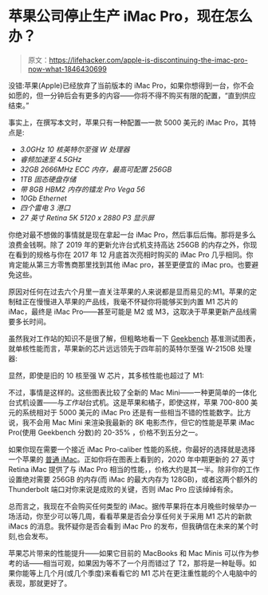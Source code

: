 # 苹果公司停止生产 iMac Pro，现在怎么办？

> 原文：<https://lifehacker.com/apple-is-discontinuing-the-imac-pro-now-what-1846430699>

没错:苹果(Apple)已经放弃了当前版本的 iMac Pro，如果你想得到一台，你不会如愿的，但一分钟后会有更多的内容——你将不得不购买有限的配置，“直到供应结束。”



事实上，在撰写本文时，苹果只有一种配置—一款 5000 美元的 iMac Pro，其特点是:

*   *3.0GHz 10 核英特尔至强 W 处理器*
*   *睿频加速至 4.5GHz*
*   *32GB 2666MHz ECC 内存，最高可配置 256GB*
*   *1TB 固态硬盘存储*
*   *带 8GB HBM2 内存的镭龙 Pro Vega 56*
*   *10Gb Ethernet*
*   *四个雷电 3 港口*
*   *27 英寸 Retina 5K 5120 x 2880 P3 显示屏*

你绝对最不想做的事情就是现在拿起一台 iMac Pro，然后事后后悔。那将是多么浪费金钱啊。除了 2019 年的更新允许台式机支持高达 256GB 的内存之外，你现在看到的规格与你在 2017 年 12 月底首次亮相时购买的 iMac Pro 几乎相同。你肯定能从第三方零售商那里找到其他 iMac pro，甚至更便宜的 iMac pro。也要避免这些。

原因对任何在过去六个月里一直关注苹果的人来说都是显而易见的:M1。苹果的定制硅正在慢慢进入苹果的产品线，我毫不怀疑你将能够买到内置 M1 芯片的 iMac，最终是 iMac Pro——甚至可能是 M2 或 M3，这取决于苹果更新产品线需要多长时间。

虽然我对工作站的知识不是很了解，但粗略地看一下 [Geekbench](https://browser.geekbench.com/mac-benchmarks) 基准测试图表，就单核性能而言，苹果新的芯片远远领先于四年前的英特尔至强 W-2150B 处理器:

显然，即使是旧的 10 核至强 W 芯片，其多核性能也超过了 M1:

不过，事情是这样的。这些图表比较了全新的 Mac Mini——一种更简单的一体化台式机设置——与*工作站*台式机。这是苹果和橘子，即使这样，苹果 700-800 美元的系统相对于 5000 美元的 iMac Pro 还是有一些相当不错的性能数字。比方说，我不会用 Mac Mini 来渲染我最新的 8K 电影杰作，但它的性能是苹果 iMac Pro(使用 Geekbench 分数)的 20-35% ，价格不到五分之一。

如果你现在需要一个接近 iMac Pro-caliber 性能的系统，你最好的选择就是选择一个苹果的 [普通 iMac](https://www.apple.com/shop/buy-mac/imac)。正如你将在图表上看到的，2020 年中期更新的 27 英寸 Retina iMac 提供了与 iMac Pro 相当的性能，，价格大约是其一半。除非你的工作设置绝对需要 256GB 的内存(而 iMac 的最大内存为 128GB)，或者这两个额外的 Thunderbolt 端口对你来说是成败的关键，否则 iMac Pro 应该绰绰有余。

总而言之，我现在不会购买任何类型的 iMac。据传苹果将在本月晚些时候举办一场活动，你至少可以等几周，看看苹果是否会分享任何关于采用 M1 芯片的新款 iMacs 的消息。我怀疑你是否会看到 iMac Pro 的发布，但我确信在未来的某个时刻,也会发布。

苹果芯片带来的性能提升——如果它目前的 MacBooks 和 Mac Minis 可以作为参考的话——相当可观，如果因为等不了一个月而错过了 T2，那将是一种耻辱。如果你能等上几个月(或几个季度)来看看它的 M1 芯片在更注重性能的个人电脑中的表现，那就更好了。